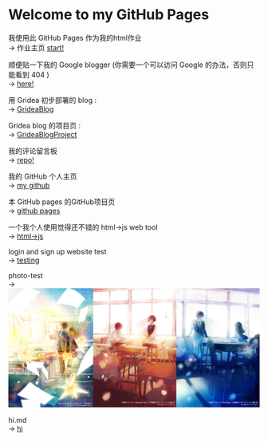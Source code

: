 # Welcome to my GitHub Pages

我使用此 GitHub Pages 作为我的html作业  
-> 作业主页 [start!](https://starsky.earth/index1.html)

顺便贴一下我的 Google blogger (你需要一个可以访问 Google 的办法，否则只能看到 404 )  
-> [here!](https://hosizorarustar.blogspot.com/)

用 Gridea 初步部署的 blog  :  
-> [GrideaBlog](https://vllwl1.coding-pages.com/)

Gridea blog 的项目页 :  
-> [GrideaBlogProject](https://hosizora.coding.net/public/hiblog/hiblog/git/files)

我的评论留言板  
-> [repo!](https://starsky.earth/back.html)

我的 GitHub 个人主页  
-> [my github](https://github.com/hosizoraru)

本 GitHub pages 的GitHub项目页  
-> [github pages](https://github.com/hosizoraru/hosizoraru.github.io)

一个我个人使用觉得还不错的 html->js web tool  
-> [html->js](https://www.sojson.com/jsAndhtml.html)

login and sign up website test  
-> [testing](login.html)

photo-test  
-> ![image](https://github.com/hosizoraru/hosizoraru.github.io/raw/master/img/banner0.png)

hi.md  
-> [hi](hi.md)
